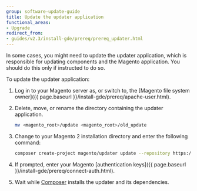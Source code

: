```yaml
---
group: software-update-guide
title: Update the updater application
functional_areas:
- Upgrade
redirect_from:
- guides/v2.3/install-gde/prereq/prereq_updater.html
---
```


In some cases, you might need to update the updater application, which is responsible for updating components and the Magento application. You should do this only if instructed to do so.

To update the updater application:

1. Log in to your Magento server as, or switch to, the [Magento file system owner]({{ page.baseurl }}/install-gde/prereq/apache-user.html).
1. Delete, move, or rename the directory containing the updater application.

   ```bash
   mv <magento_root>/update <magento_root>/old_update
   ```
1. Change to your Magento 2 installation directory and enter the following command:

   ```bash
   composer create-project magento/updater update --repository https://repo.magento.com
   ```

1. If prompted, enter your Magento [authentication keys]({{ page.baseurl }}/install-gde/prereq/connect-auth.html).
1. Wait while [Composer](https://glossary.magento.com/composer) installs the updater and its dependencies.
